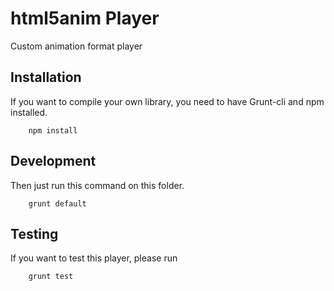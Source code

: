 # html5anim Player

Custom animation format player

## Installation

If you want to compile your own library, you need to have Grunt-cli and npm installed.

        npm install



## Development

Then just run this command on this folder.

        grunt default



## Testing

If you want to test this player, please run 

        grunt test
